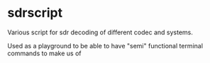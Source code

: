 # sdrscript
Various script for sdr decoding of different codec and systems.

Used as a playground to be able to have "semi" functional terminal commands to make us of


